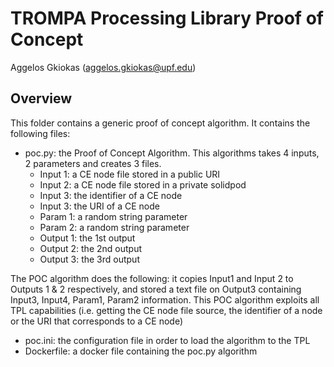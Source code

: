 # TROMPA Processing Library Proof of Concept

Aggelos Gkiokas (aggelos.gkiokas@upf.edu)

## Overview

This folder contains a generic proof of concept algorithm. It contains the following files:
- poc.py: the Proof of Concept Algorithm. This algorithms takes 4 inputs, 2 parameters and creates 3 files.
    - Input 1: a CE node file stored in a public URI
    - Input 2: a CE node file stored in a private solidpod
    - Input 3: the identifier of a CE node
    - Input 3: the URI of a CE node
    - Param 1: a random string parameter
    - Param 2: a random string parameter
    - Output 1: the 1st output
    - Output 2: the 2nd output
    - Output 3: the 3rd output 
    
The POC algorithm does the following: it copies Input1 and Input 2 to Outputs 1 & 2 respectively, and stored a text file on Output3 containing Input3, Input4, Param1, Param2 information. This POC algorithm exploits all TPL capabilities (i.e. getting the CE node file source, the identifier of a node or the URI that corresponds to a CE node)
      

- poc.ini: the configuration file in order to load the algorithm to the TPL
- Dockerfile: a docker file containing the poc.py algorithm

